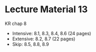 # Lecture Material 13

KR chap 8

- Intensive: 8.1, 8.3, 8.4, 8.6 (24 pages)
- Extensive: 8.2, 8.7 (22 pages)
- Skip: 8.5, 8.8, 8.9